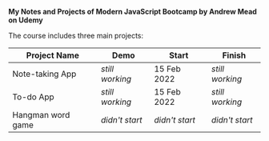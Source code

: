 **My Notes and Projects of Modern JavaScript Bootcamp by Andrew Mead on Udemy**

The course includes three main projects:

| Project Name      | Demo            | Start          | Finish          |
| ----------------- | --------------- | -------------- | --------------- |
| Note-taking App   | _still working_ | 15 Feb 2022    | _still working_ |
| To-do App         | _still working_ | 15 Feb 2022    | _still working_ |
| Hangman word game | _didn't start_  | _didn't start_ | _didn't start_  |
